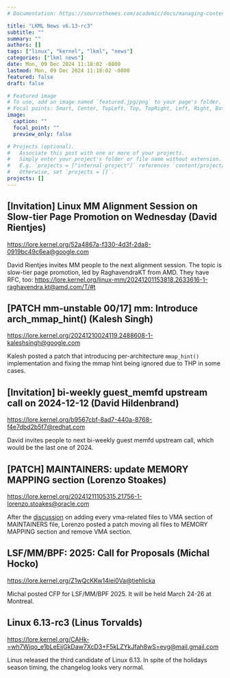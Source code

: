 ```yaml
---
# Documentation: https://sourcethemes.com/academic/docs/managing-content/

title: "LKML News v6.13-rc3"
subtitle: ""
summary: ""
authors: []
tags: ["linux", "kernel", "lkml", "news"]
categories: ["lkml news"]
date: Mon, 09 Dec 2024 11:18:02 -0800
lastmod: Mon, 09 Dec 2024 11:18:02 -0800
featured: false
draft: false

# Featured image
# To use, add an image named `featured.jpg/png` to your page's folder.
# Focal points: Smart, Center, TopLeft, Top, TopRight, Left, Right, BottomLeft, Bottom, BottomRight.
image:
  caption: ""
  focal_point: ""
  preview_only: false

# Projects (optional).
#   Associate this post with one or more of your projects.
#   Simply enter your project's folder or file name without extension.
#   E.g. `projects = ["internal-project"]` references `content/project/deep-learning/index.md`.
#   Otherwise, set `projects = []`.
projects: []
---
```


[Invitation] Linux MM Alignment Session on Slow-tier Page Promotion on Wednesday (David Rientjes)
-------------------------------------------------------------------------------------------------

https://lore.kernel.org/52a4867a-f330-4d3f-2da8-0919bc49c6ea@google.com

David Rientjes invites MM people to the next alignment session.  The topic is
slow-tier page promotion, led by RaghavendraKT from AMD.  They have RFC, too:
https://lore.kernel.org/linux-mm/20241201153818.2633616-1-raghavendra.kt@amd.com/T/#t


[PATCH mm-unstable 00/17] mm: Introduce arch_mmap_hint() (Kalesh Singh)
-----------------------------------------------------------------------

https://lore.kernel.org/20241210024119.2488608-1-kaleshsingh@google.com

Kalesh posted a patch that introducing per-architecture `mmap_hint()`
implementation and fixing the mmap hint being ignored due to THP in some cases.


[Invitation] bi-weekly guest_memfd upstream call on 2024-12-12 (David Hildenbrand)
----------------------------------------------------------------------------------

https://lore.kernel.org/b9567cbf-8ad7-440a-8768-f4e7dbd2b5f7@redhat.com

David invites people to next bi-weekly guest memfd upstream call, which would
be the last one of 2024.


[PATCH] MAINTAINERS: update MEMORY MAPPING section (Lorenzo Stoakes)
--------------------------------------------------------------------

https://lore.kernel.org/20241211105315.21756-1-lorenzo.stoakes@oracle.com

After the
[discussion](https://lore.kernel.org/20241206191600.45119-1-lorenzo.stoakes@oracle.com)
on adding every vma-related files to VMA section of MAINTAINERS file, Lorenzo
posted a patch moving all files to MEMORY MAPPING section and remove VMA
section.


LSF/MM/BPF: 2025: Call for Proposals (Michal Hocko)
---------------------------------------------------

https://lore.kernel.org/Z1wQcKKw14iei0Va@tiehlicka

Michal posted CFP for LSF/MM/BPF 2025.  It will be held March 24-26 at
Montreal.


Linux 6.13-rc3 (Linus Torvalds)
-------------------------------

https://lore.kernel.org/CAHk-=wh7Wjqo_e1bLeEijGkDaw7XcD3+F5kLZYkJfah8wS=evg@mail.gmail.com

Linus released the third candidate of Linux 6.13.  In spite of the holidays
season timing, the changelog looks very normal.
